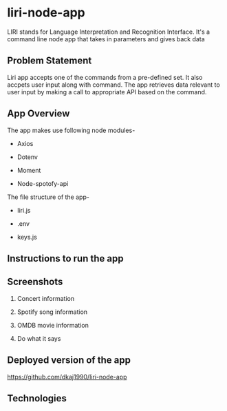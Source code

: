 # liri-node-app
LIRI stands for Language Interpretation and Recognition Interface. It's a command line node app that takes in parameters and gives back data

## Problem Statement 
Liri app accepts one of the commands from a pre-defined set. It also accpets user input along with command. The app retrieves data relevant to user input by making a call to appropriate API based on the command. 

## App Overview

The app makes use following node modules-
* Axios

* Dotenv

* Moment

* Node-spotofy-api

The file structure of the app- 
* liri.js 

* .env

* keys.js 


## Instructions to run the app

## Screenshots

1. Concert information

2. Spotify song information

3. OMDB movie information

4. Do what it says

## Deployed version of the app
 https://github.com/dkaj1990/liri-node-app

## Technologies


